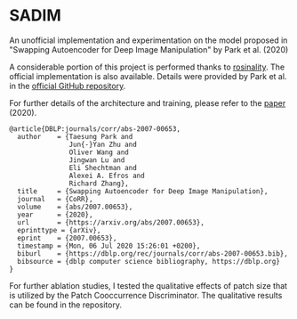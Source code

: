 # SADIM
An unofficial implementation and experimentation on the model proposed in "Swapping Autoencoder for Deep Image Manipulation" by Park et al. (2020)

A considerable portion of this project is performed thanks to [rosinality](https://github.com/rosinality/swapping-autoencoder-pytorch). The official implementation is also available. Details were provided by Park et al. in the [official GitHub repository](https://github.com/taesungp/swapping-autoencoder-pytorch).

For further details of the architecture and training, please refer to the [paper](https://arxiv.org/abs/2007.00653) (2020).
```
@article{DBLP:journals/corr/abs-2007-00653,
  author    = {Taesung Park and
               Jun{-}Yan Zhu and
               Oliver Wang and
               Jingwan Lu and
               Eli Shechtman and
               Alexei A. Efros and
               Richard Zhang},
  title     = {Swapping Autoencoder for Deep Image Manipulation},
  journal   = {CoRR},
  volume    = {abs/2007.00653},
  year      = {2020},
  url       = {https://arxiv.org/abs/2007.00653},
  eprinttype = {arXiv},
  eprint    = {2007.00653},
  timestamp = {Mon, 06 Jul 2020 15:26:01 +0200},
  biburl    = {https://dblp.org/rec/journals/corr/abs-2007-00653.bib},
  bibsource = {dblp computer science bibliography, https://dblp.org}
}
```

For further ablation studies, I tested the qualitative effects of patch size that is utilized by the Patch Cooccurrence Discriminator. The qualitative results can be found in the repository.
